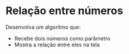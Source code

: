 # Relação entre números

Desenvolva um algoritmo que: 

- Recebe dois números como parâmetro
- Mostra a relação entre eles na tela
